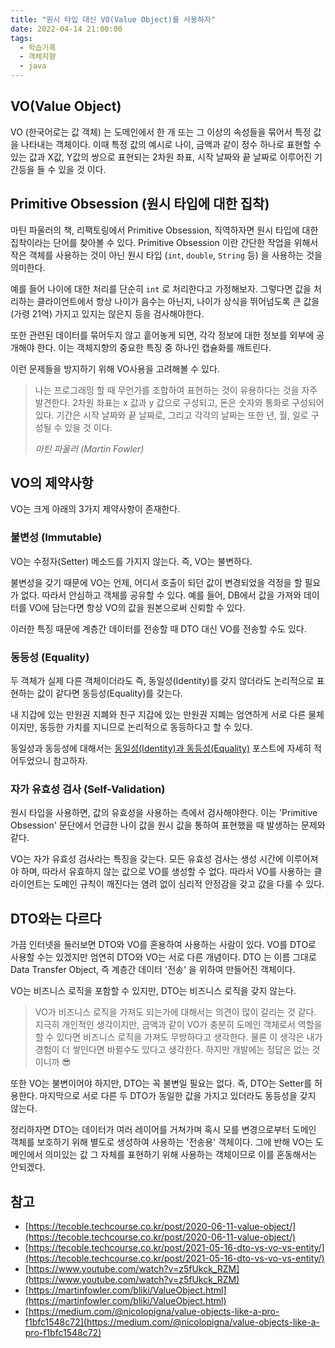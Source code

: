 ```yaml
---
title: "원시 타입 대신 VO(Value Object)를 사용하자"
date: 2022-04-14 21:00:00
tags:
  - 학습기록
  - 객체지향
  - java
---
```


## VO(Value Object)

VO (한국어로는 값 객체) 는 도메인에서 한 개 또는 그 이상의 속성들을 묶어서 특정 값을 나타내는 객체이다. 이때 특정 값의 예시로 나이, 금액과 같이 정수 하나로 표현할 수 있는 값과 X값, Y값의 쌍으로 표현되는 2차원 좌표, 시작 날짜와 끝 날짜로 이루어진 기간등을 들 수 있을 것 이다.

## Primitive Obsession (원시 타입에 대한 집착)

마틴 파울러의 책, 리팩토링에서 Primitive Obsession, 직역하자면 원시 타입에 대한 집착이라는 단어를 찾아볼 수 있다. Primitive Obsession 이란 간단한 작업을 위해서 작은 객체를 사용하는 것이 아닌 원시 타입 (`int`, `double`, `String` 등) 을 사용하는 것을 의미한다.

예를 들어 나이에 대한 처리를 단순히 `int` 로 처리한다고 가정해보자. 그렇다면 값을 처리하는 클라이언트에서 항상 나이가 음수는 아닌지, 나이가 상식을 뛰어넘도록 큰 값을 (가령 21억) 가지고 있지는 않은지 등을 검사해야한다.

또한 관련된 데이터를 묶어두지 않고 흩어놓게 되면, 각각 정보에 대한 정보를 외부에 공개해야 한다. 이는 객체지향의 중요한 특징 중 하나인 캡슐화를 깨트린다.

이런 문제들을 방지하기 위해 VO사용을 고려해볼 수 있다.

> 나는 프로그래밍 할 때 무언가를 조합하여 표현하는 것이 유용하다는 것을 자주 발견한다. 2차원 좌표는 x 값과 y 값으로 구성되고, 돈은 숫자와 통화로 구성되어 있다. 기간은 시작 날짜와 끝 날짜로, 그리고 각각의 날짜는 또한 년, 월, 일로 구성될 수 있을 것 이다.
>
> _마틴 파울러 (Martin Fowler)_

## VO의 제약사항

VO는 크게 아래의 3가지 제약사항이 존재한다.

### 불변성 (Immutable)

VO는 수정자(Setter) 메소드를 가지지 않는다. 즉, VO는 불변하다.

불변성을 갖기 때문에 VO는 언제, 어디서 호출이 되던 값이 변경되었을 걱정을 할 필요가 없다. 따라서 안심하고 객체를 공유할 수 있다. 예를 들어, DB에서 값을 가져와 데이터를 VO에 담는다면 항상 VO의 값을 원본으로써 신뢰할 수 있다.

이러한 특징 때문에 계층간 데이터를 전송할 때 DTO 대신 VO를 전송할 수도 있다.

### 동등성 (Equality)

두 객체가 실제 다른 객체이더라도 즉, 동일성(Identity)를 갖지 않더라도 논리적으로 표현하는 값이 같다면 동등성(Equality)를 갖는다.

내 지갑에 있는 만원권 지폐와 친구 지갑에 있는 만원권 지폐는 엄연하게 서로 다른 물체이지만, 동등한 가치를 지니므로 논리적으로 동등하다고 할 수 있다.

동일성과 동등성에 대해서는 [동일성(Identity)과 동등성(Equality)](https://hudi.blog/identity-vs-equality/) 포스트에 자세히 적어두었으니 참고하자.

### 자가 유효성 검사 (Self-Validation)

원시 타입을 사용하면, 값의 유효성을 사용하는 측에서 검사해야한다. 이는 'Primitive Obsession' 문단에서 언급한 나이 값을 원시 값을 통하여 표현했을 때 발생하는 문제와 같다.

VO는 자가 유효성 검사라는 특징을 갖는다. 모든 유효성 검사는 생성 시간에 이루어져야 하며, 따라서 유효하지 않는 값으로 VO를 생성할 수 없다. 따라서 VO를 사용하는 클라이언트는 도메인 규칙이 깨진다는 염려 없이 심리적 안정감을 갖고 값을 다룰 수 있다.

## DTO와는 다르다

가끔 인터넷을 둘러보면 DTO와 VO를 혼용하여 사용하는 사람이 있다. VO를 DTO로 사용할 수는 있겠지만 엄연히 DTO와 VO는 서로 다른 개념이다. DTO 는 이름 그대로 Data Transfer Object, 즉 계층간 데이터 '전송' 을 위하여 만들어진 객체이다.

VO는 비즈니스 로직을 포함할 수 있지만, DTO는 비즈니스 로직을 갖지 않는다.

> VO가 비즈니스 로직을 가져도 되는가에 대해서는 의견이 많이 갈리는 것 같다. 지극히 개인적인 생각이지만, 금액과 같이 VO가 충분히 도메인 객체로서 역할을 할 수 있다면 비즈니스 로직을 가져도 무방하다고 생각한다. 물론 이 생각은 내가 경험이 더 쌓인다면 바뀔수도 있다고 생각한다. 하지만 개발에는 정답은 없는 것 이니까 😎

또한 VO는 불변이어야 하지만, DTO는 꼭 불변일 필요는 없다. 즉, DTO는 Setter를 허용한다. 마지막으로 서로 다른 두 DTO가 동일한 값을 가지고 있더라도 동등성을 갖지 않는다.

정리하자면 DTO는 데이터가 여러 레이어를 거쳐가며 혹시 모를 변경으로부터 도메인 객체를 보호하기 위해 별도로 생성하여 사용하는 '전송용' 객체이다. 그에 반해 VO는 도메인에서 의미있는 값 그 자체를 표현하기 위해 사용하는 객체이므로 이를 혼동해서는 안되겠다.

## 참고

- [https://tecoble.techcourse.co.kr/post/2020-06-11-value-object/](https://tecoble.techcourse.co.kr/post/2020-06-11-value-object/)
- [https://tecoble.techcourse.co.kr/post/2021-05-16-dto-vs-vo-vs-entity/](https://tecoble.techcourse.co.kr/post/2021-05-16-dto-vs-vo-vs-entity/)
- [https://www.youtube.com/watch?v=z5fUkck_RZM](https://www.youtube.com/watch?v=z5fUkck_RZM)
- [https://martinfowler.com/bliki/ValueObject.html](https://martinfowler.com/bliki/ValueObject.html)
- [https://medium.com/@nicolopigna/value-objects-like-a-pro-f1bfc1548c72](https://medium.com/@nicolopigna/value-objects-like-a-pro-f1bfc1548c72)
